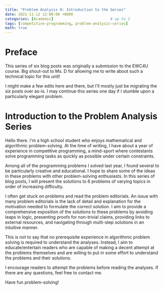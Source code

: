 ```yaml
---
title: "Problem Analysis 0: Introduction to the Series"
date: 2021-11-12 12:00:00 +0000
categories: [Academic]                          # up to 2
tags: [competitive-programming, problem-analysis-series]                                # all lowercase
math: true
---
```


# Preface

This series of six blog posts was originally a submission to the EWC4U course. Big shout-out to Ms. D for allowing me to write about such a technical topic for this unit!

I might make a few edits here and there, but I'll mostly just be migrating the six posts over as-is. I may continue this series one day if I stumble upon a particularly elegant problem.


# Introduction to the Problem Analysis Series

Hello there. I'm a high school student who enjoys mathematical and algorithmic problem-solving. At the time of writing, I have about a year of experience in competitive programming, a mind-sport where contestants solve programming tasks as quickly as possible under certain constraints. 

Among all of the programming problems I solved last year, I found several to be particularly creative and educational. I hope to share some of the ideas in these problems with other problem-solving enthusiasts. In this series of blog posts, I will present the solutions to 6 problems of varying topics in order of increasing difficulty.

I often get stuck on problems and read the problem editorials. An issue with many problem editorials is the lack of detail and explanation for the motivation needed to formulate the correct solution. I aim to provide a comprehensive exposition of the solutions to these problems by avoiding leaps in logic, presenting proofs for non-trivial claims, providing links to external resources, and navigating through multi-step solutions in an intuitive manner.

This is not to say that no prerequisite experience in algorithmic problem solving is required to understand the analyses. Instead, I aim to educate/entertain readers who are capable of making a decent attempt at the problems themselves and are willing to put in some effort to understand the problems and their solutions.

I encourage readers to attempt the problems before reading the analyses. If there are any questions, feel free to contact me.

Have fun problem-solving!